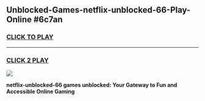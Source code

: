 
## Unblocked-Games-netflix-unblocked-66-Play-Online #6c7an
<h3>
<a href="https://news.freeplayer.one?title=netflix-unblocked-66&ref=3">CLICK TO PLAY</a></h3>
<hr>

<h3>
<a href="https://news.freeplayer.one?title=netflix-unblocked-66&ref=3">CLICK 2 PLAY</a>
  
</h3>

<a href="https://news.freeplayer.one?title=netflix-unblocked-66&ref=3"><img src="https://clearcache.store/games.png"></a>


**netflix-unblocked-66 games unblocked: Your Gateway to Fun and Accessible Online Gaming**
